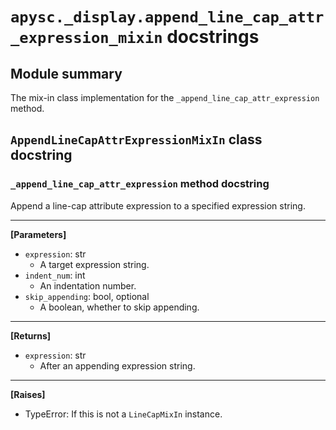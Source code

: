 # `apysc._display.append_line_cap_attr_expression_mixin` docstrings

## Module summary

The mix-in class implementation for the `_append_line_cap_attr_expression` method.

## `AppendLineCapAttrExpressionMixIn` class docstring

### `_append_line_cap_attr_expression` method docstring

Append a line-cap attribute expression to a specified expression string.<hr>

**[Parameters]**

- `expression`: str
  - A target expression string.
- `indent_num`: int
  - An indentation number.
- `skip_appending`: bool, optional
  - A boolean, whether to skip appending.

<hr>

**[Returns]**

- `expression`: str
  - After an appending expression string.

<hr>

**[Raises]**

- TypeError: If this is not a `LineCapMixIn` instance.